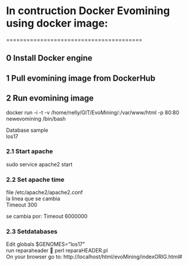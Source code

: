 # In contruction Docker Evomining using docker image:
========================================

## 0 Install Docker engine
## 1 Pull evomining image from DockerHub  
## 2 Run evomining image  

docker run -i -t -v /home/nelly/GIT/EvoMining/:/var/www/html -p 80:80 newevomining /bin/bash  

Database sample  
los17  
### 2.1 Start apache  

sudo service apache2 start  
### 2.2 Set apache time  

file /etc/apache2/apache2.conf  
la linea que se cambia  
Timeout 300  

se cambia por: Timeout 6000000  
### 2.3 Setdatabases  

Edit globals $GENOMES="los17"  
run reparaheader :walking: perl reparaHEADER.pl  
On your browser go to: http://localhost/html/evoMining/indexORIG.html#   
